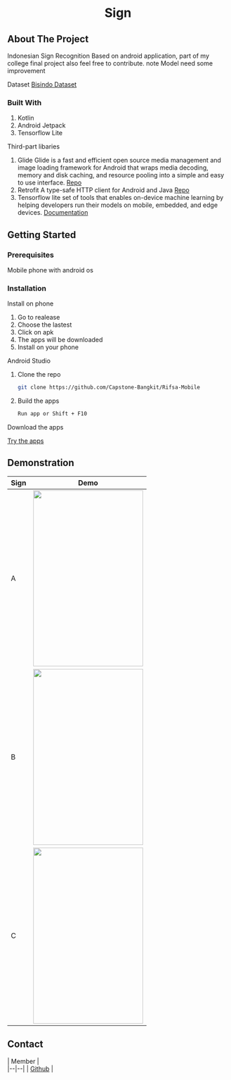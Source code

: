 
  <h1 align="center">Sign</h1>

<!-- ABOUT THE PROJECT -->
## About The Project
Indonesian Sign Recognition Based on android application, part of my college final project also feel free to contribute.
note 
Model need some improvement

Dataset
 [Bisindo Dataset](https://www.kaggle.com/datasets/achmadnoer/alfabet-bisindo)
 
### Built With
1. Kotlin
2. Android Jetpack
3. Tensorflow Lite

Third-part libaries

 1. Glide
	Glide is a fast and efficient open source media management and image loading framework for 	Android that wraps media decoding, memory and disk caching, and resource pooling into a simple and easy to use interface. [Repo](https://github.com/bumptech/glide)
2. Retrofit
A type-safe HTTP client for Android and Java
 [Repo](https://github.com/square/retrofit)
3. Tensorflow lite
set of tools that enables on-device machine learning by helping developers run their models on mobile, embedded, and edge devices.
 [Documentation](https://www.tensorflow.org/lite)
 
 

<!-- GETTING STARTED -->
## Getting Started

### Prerequisites

Mobile phone with android os

### Installation
Install on phone
1. Go to realease 
2. Choose the lastest
3. Click on apk
4. The apps will be downloaded
5. Install on your phone

Android Studio

1. Clone the repo
   ```sh
   git clone https://github.com/Capstone-Bangkit/Rifsa-Mobile
   ```
2. Build the apps
   ```sh
   Run app or Shift + F10
   ```
 Download the apps
  
[Try the apps](https://drive.google.com/file/d/1YnZ1lbrwuzmV0f16EZO4Ufw_XX2vWBJi/view?usp=share_link)

<!-- USAGE EXAMPLES -->
## Demonstration

|Sign  | Demo  |
|--|--|
| A | <img src="https://cdn.discordapp.com/attachments/1051042477479563364/1056966182185472092/ezgif.com-gif-maker.gif" width="250" height="400"> |
| B | <img src="https://cdn.discordapp.com/attachments/1051042477479563364/1056969620298403870/ezgif.com-gif-maker_1.gif" width="250" height="400"> |
| C | <img src="https://cdn.discordapp.com/attachments/1051042477479563364/1056970585848156180/ezgif.com-gif-maker_2.gif" width="250" height="400"> |

<!-- CONTACT -->
## Contact

| Member |  
|--|--|
| [Github](https://github.com/Alstonargodi)  |

